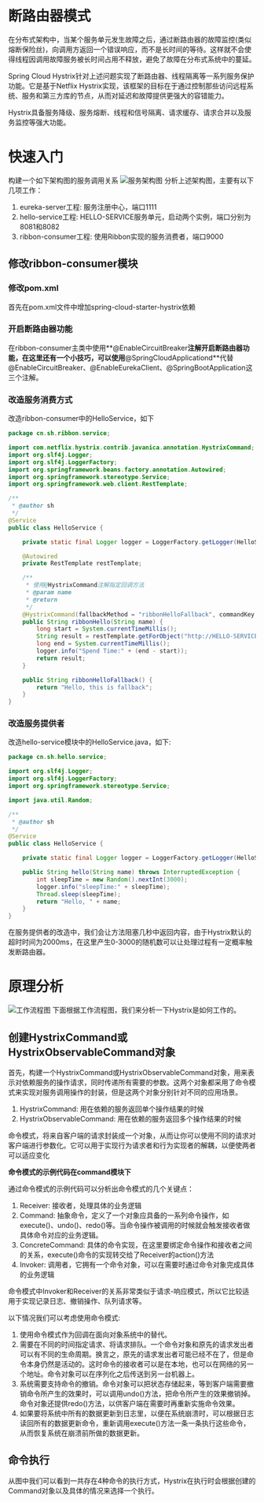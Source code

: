 # 断路由器模式
在分布式架构中，当某个服务单元发生故障之后，通过断路由器的故障监控(类似熔断保险丝)，向调用方返回一个错误响应，而不是长时间的等待。这样就不会使得线程因调用故障服务被长时间占用不释放，避免了故障在分布式系统中的蔓延。

Spring Cloud Hystrix针对上述问题实现了断路由器、线程隔离等一系列服务保护功能。它是基于Netflix Hystrix实现，该框架的目标在于通过控制那些访问远程系统、服务和第三方库的节点，从而对延迟和故障提供更强大的容错能力。

Hystrix具备服务降级、服务熔断、线程和信号隔离、请求缓存、请求合并以及服务监控等强大功能。

# 快速入门
构建一个如下架构图的服务调用关系
![服务架构图](https://s1.ax1x.com/2018/08/20/P4kN9A.png)
分析上述架构图，主要有以下几项工作：
1. eureka-server工程: 服务注册中心，端口1111
2. hello-service工程: HELLO-SERVICE服务单元，启动两个实例，端口分别为8081和8082
3. ribbon-consumer工程: 使用Ribbon实现的服务消费者，端口9000

## 修改ribbon-consumer模块
### 修改pom.xml
首先在pom.xml文件中增加spring-cloud-starter-hystrix依赖
### 开启断路由器功能
在ribbon-consumer主类中使用**@EnableCircuitBreaker**注解开启断路由器功能，在这里还有一个小技巧，可以使用**@SpringCloudApplicationd**代替@EnableCircuitBreaker、@EnableEurekaClient、@SpringBootApplication这三个注解。
### 改造服务消费方式
改造ribbon-consumer中的HelloService，如下
```java
package cn.sh.ribbon.service;

import com.netflix.hystrix.contrib.javanica.annotation.HystrixCommand;
import org.slf4j.Logger;
import org.slf4j.LoggerFactory;
import org.springframework.beans.factory.annotation.Autowired;
import org.springframework.stereotype.Service;
import org.springframework.web.client.RestTemplate;

/**
 * @author sh
 */
@Service
public class HelloService {

    private static final Logger logger = LoggerFactory.getLogger(HelloService.class);

    @Autowired
    private RestTemplate restTemplate;

    /**
     * 使用@HystrixCommand注解指定回调方法
     * @param name
     * @return
     */
    @HystrixCommand(fallbackMethod = "ribbonHelloFallback", commandKey = "helloKey")
    public String ribbonHello(String name) {
        long start = System.currentTimeMillis();
        String result = restTemplate.getForObject("http://HELLO-SERVICE/hello?name=" + name, String.class);
        long end = System.currentTimeMillis();
        logger.info("Spend Time:" + (end - start));
        return result;
    }

    public String ribbonHelloFallback() {
        return "Hello, this is fallback";
    }
}

```
### 改造服务提供者
改造hello-service模块中的HelloService.java，如下:
```java
package cn.sh.hello.service;

import org.slf4j.Logger;
import org.slf4j.LoggerFactory;
import org.springframework.stereotype.Service;

import java.util.Random;

/**
 * @author sh
 */
@Service
public class HelloService {

    private static final Logger logger = LoggerFactory.getLogger(HelloService.class);

    public String hello(String name) throws InterruptedException {
        int sleepTime = new Random().nextInt(3000);
        logger.info("sleepTime:" + sleepTime);
        Thread.sleep(sleepTime);
        return "Hello, " + name;
    }
}
```
在服务提供者的改造中，我们会让方法阻塞几秒中返回内容，由于Hystrix默认的超时时间为2000ms，在这里产生0-3000的随机数可以让处理过程有一定概率触发断路由器。

# 原理分析
![工作流程图](https://s1.ax1x.com/2018/08/21/PIzdl6.png)
下面根据工作流程图，我们来分析一下Hystrix是如何工作的。

## 创建HystrixCommand或HystrixObservableCommand对象
首先，构建一个HystrixCommand或HystrixObservableCommand对象，用来表示对依赖服务的操作请求，同时传递所有需要的参数。这两个对象都采用了命令模式来实现对服务调用操作的封装，但是这两个对象分别针对不同的应用场景。
1. HystrixCommand: 用在依赖的服务返回单个操作结果的时候
2. HystrixObservableCommand: 用在依赖的服务返回多个操作结果的时候

命令模式，将来自客户端的请求封装成一个对象，从而让你可以使用不同的请求对客户端进行参数化。它可以用于实现行为请求者和行为实现者的解耦，以便使两者可以适应变化

**命令模式的示例代码在command模块下**

通过命令模式的示例代码可以分析出命令模式的几个关键点：
1. Receiver: 接收者，处理具体的业务逻辑
2. Command: 抽象命令，定义了一个对象应具备的一系列命令操作，如execute()、undo()、redo()等。当命令操作被调用的时候就会触发接收者做具体命令对应的业务逻辑。
3. ConcreteCommand: 具体的命令实现，在这里要绑定命令操作和接收者之间的关系，execute()命令的实现转交给了Receiver的action()方法
4. Invoker: 调用者，它拥有一个命令对象，可以在需要时通过命令对象完成具体的业务逻辑

命令模式中Invoker和Receiver的关系非常类似于请求-响应模式，所以它比较适用于实现记录日志、撤销操作、队列请求等。

以下情况我们可以考虑使用命令模式:
1. 使用命令模式作为回调在面向对象系统中的替代。
2. 需要在不同的时间指定请求、将请求排队。一个命令对象和原先的请求发出者可以有不同的生命周期。换言之，原先的请求发出者可能已经不在了，但是命令本身仍然是活动的。这时命令的接收者可以是在本地，也可以在网络的另一个地址。命令对象可以在序列化之后传送到另一台机器上。
3. 系统需要支持命令的撤销。命令对象可以把状态存储起来，等到客户端需要撤销命令所产生的效果时，可以调用undo()方法，把命令所产生的效果撤销掉。命令对象还提供redo()方法，以供客户端在需要时再重新实施命令效果。
4. 如果要将系统中所有的数据更新到日志里，以便在系统崩溃时，可以根据日志读回所有的数据更新命令，重新调用execute()方法一条一条执行这些命令，从而恢复系统在崩溃前所做的数据更新。

## 命令执行
从图中我们可以看到一共存在4种命令的执行方式，Hystrix在执行时会根据创建的Command对象以及具体的情况来选择一个执行。

